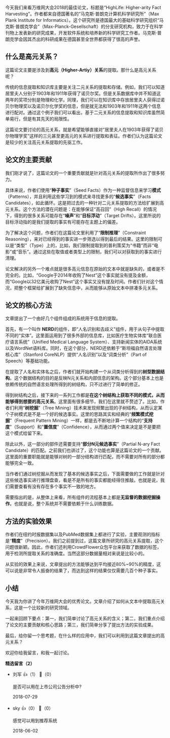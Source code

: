 今天我们来看万维网大会2018的最佳论文，标题是“HighLife: Higher-arity Fact Harvesting”。作者都来自德国著名的“马克斯·普朗克计算机科学研究所”（Max Plank Institute for Informatics）。这个研究所是德国最大的基础科学研究组织“马克斯·普朗克学会”（Max-Planck-Gesellschaft）的分支研究机构，致力于在科学刊物上发表新的研究成果，开发软件系统和培养新的科学研究工作者。马克斯·普朗克学会因其杰出的科研成果在德国甚至全世界都获得了很高的声誉。

## 什么是高元关系？

这篇论文主要是涉及到**高元（Higher-Artiy）关系**的提取。那什么是高元关系呢？

传统的信息提取和知识库主要是关注二元关系的提取和存储。例如，我们可以知道居里夫人分别于1903年和1911年获得了诺贝尔奖。但是关系数据库中并不知道这两年的奖项分别是物理和化学。同理，我们可以在知识库中存放居里夫人获得过诺贝尔物理奖以及诺贝尔化学奖的信息，但是就无法和1903年和1911年这两个信息进行配对。通过这个例子我们可以看出，基于二元关系的信息提取和知识库虽然简单易行，但是有其先天的局限性。

这篇论文要讨论的高元关系，就是希望能够直接对“居里夫人在1903年获得了诺贝尔物理学奖”这样的三元甚至更高元的关系进行提取和表征。作者们认为这篇论文是较少的关注高元关系提取的先驱工作。

## 论文的主要贡献

我们刚才说了，这篇论文的一个重要贡献就是针对高元关系的提取所作出了很多努力。

具体来说，作者们使用“**种子事实**”（Seed Facts）作为一种监督信息来学习**模式**（Patterns），并且利用这些学习到的模式来寻找更多的“**候选事实**”（Facts Candidates），如此循环。这是把过去的一种针对二元关系提取的方法给扩展到高元关系。这个方法的潜在问题是：在能够保证“高召回”（High Recall）的情况下，得到的很多关系可能存在“**噪声**”和“**目标浮动**”（Target Drifts）。这里所说的目标浮动指的是我们提取的事实有可能存在主题上的偏差。

为了解决这个问题，作者们在这篇论文里利用了“**限制推理**”（Constraint Reasoning），来对已经得到的事实进一步筛选以得到最后的结果。这里的限制可以是“类型”（Type）上的，比如，我们限制提取到的普利策奖为“书籍”而非“电影”或“音乐”。通过这些在取值或者类型上的限制，我们可以对获取到的事实进行清理。

论文解决的另外一个难点就是很多高元信息在原始的文本中就是缺失的，或者是不完全的。比如，“Google于2014年收购了Nest”这个事实就没有提及金额，而“Google以32亿美元收购了Nest”这个事实又没有提及时间。作者们针对这个情况，把整个框架给扩展到了缺失信息中，从而能够从原始文本中拼凑多元关系。

## 论文的核心方法

文章提出了一个由好几个组件组成的系统用于信息的提取。

首先，有一个叫作 **NERD**的组件，即“人名识别和去歧义”组件，用于从句子中提取不同的“实体”。这里面运用到了很多外部的信息库，比如医疗生物实体库“联合医疗语言系统”（Unified Medical Language System）、支持新闻实体的AIDA系统以及WordNet语料库。同时，在这个部分，NERD还依赖于“斯坦福自然语言处理核心库”（Stanford CoreNLP）提供“人名识别”以及“词类分析”（Part of Speech）等基础功能。

在提取了人名和实体名之后，作者们就开始构建一个从词类分析得到的**树型数据结构**。这个数据结构的目的是反映N元关系和内部信息的架构。这个部分基本上也是依赖传统的自然语言处理所得到的树结构，只不过进行了简单的修正。

得到树结构之后，接下来的一系列工作都是**在这个树结构上获取不同的模式，从而能够得到想要的高元关系**。这里面有很多细节，我们在这里就不赘述了。比如，作者们利用“**树挖掘**”（Tree Mining）技术来发现频繁出现的子树结构，从而认定某个子树模式是不是一个好的候选事实。这里的思路其实和经典的“**频繁模式挖掘**”（Frequent Pattern Mining）一样，都是去不断地计算一个结构的“**支持度**”（Support）和“**置信度**”（Confidence），从而通过两个值来决定是不是要把这个模式给留下来。

除此以外，这一部分的部件还需要支持“**部分N元候选事实**”（Partial N-ary Fact Candidate）的匹配。之前我们也讲过了，这个功能也算是这篇论文的一个贡献。这里面的重要职能就是能够对树的一部分结构进行匹配，而不需要对所有的部分都能够完全一致。

当作者们通过树挖掘从而发现了基本的候选事实之后，下面需要做的工作就是针对这些候选事实进行推理盘查，看是不是所有的事实都能经得住推敲。也就是说，我们需要查看有没有存在多个事实不一致的地方。

需要指出的是，从整体上来看，所有组件的流程基本上都是**无监督的数据挖掘操作**。也就是说，整个系统并不需要依赖于什么训练数据。

## 方法的实验效果

作者们在纽约时报数据集以及PubMed数据集上都进行了实验，主要观测的指标是“**精度**”（Precision）。我们之前提到过，这篇文章所研究的高元关系提取，这个问题很新颖。因此，作者们还利用CrowdFlower众包平台来获取了数据的标签，用于检测所提取关系的准确度。当然这部分数据量相对来说是比较小的。

从实验的效果上来说，文章提出的方法能够达到平均接近80%~90%的精度，这可以说是非常令人振奋的结果了，而达到这样的结果仅仅需要几百个种子事实。

## 小结

今天我为你讲了今年万维网大会的优秀论文。文章介绍了如何从文本中提取高元关系，这是一个比较新的研究领域。

一起来回顾下要点：第一，我们简单讨论了高元关系的含义；第二，我们重点介绍了论文的主要贡献和核心思路；第三，我们简单分享了提出方法的实验成果。

最后，给你留一个思考题，在什么样的应用中，我们可以利用到这篇文章提出的高元关系？

欢迎你给我留言，和我一起讨论。
<div><strong>精选留言（2）</strong></div><ul>
<li><span>刘军</span> 👍（1） 💬（0）<p>是否可以用在上市公司公告分析中?</p>2018-07-29</li><br/><li><span>sky</span> 👍（0） 💬（0）<p>感觉可以用到推荐系统</p>2018-06-02</li><br/>
</ul>